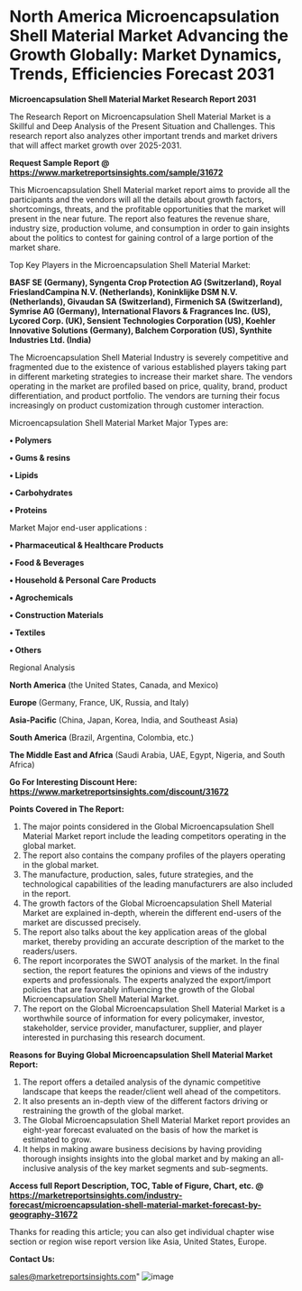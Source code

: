  # North America Microencapsulation Shell Material Market Advancing the Growth Globally: Market Dynamics, Trends, Efficiencies Forecast 2031

<strong>Microencapsulation Shell Material Market Research Report 2031</strong>

The Research Report on Microencapsulation Shell Material Market is a Skillful and Deep Analysis of the Present Situation and Challenges. This research report also analyzes other important trends and market drivers that will affect market growth over 2025-2031.

<strong>Request Sample Report @ <a href=https://www.marketreportsinsights.com/sample/31672>https://www.marketreportsinsights.com/sample/31672</a></strong>

This Microencapsulation Shell Material market report aims to provide all the participants and the vendors will all the details about growth factors, shortcomings, threats, and the profitable opportunities that the market will present in the near future. The report also features the revenue share, industry size, production volume, and consumption in order to gain insights about the politics to contest for gaining control of a large portion of the market share.

Top Key Players in the Microencapsulation Shell Material Market:

<strong>BASF SE (Germany), Syngenta Crop Protection AG (Switzerland), Royal FrieslandCampina N.V. (Netherlands), Koninklijke DSM N.V. (Netherlands), Givaudan SA (Switzerland), Firmenich SA (Switzerland), Symrise AG (Germany), International Flavors & Fragrances Inc. (US), Lycored Corp. (UK), Sensient Technologies Corporation (US), Koehler Innovative Solutions (Germany), Balchem Corporation (US), Synthite Industries Ltd. (India)</strong>

The Microencapsulation Shell Material Industry is severely competitive and fragmented due to the existence of various established players taking part in different marketing strategies to increase their market share. The vendors operating in the market are profiled based on price, quality, brand, product differentiation, and product portfolio. The vendors are turning their focus increasingly on product customization through customer interaction.

Microencapsulation Shell Material Market Major Types are:

<strong>• Polymers

• Gums & resins

• Lipids

• Carbohydrates

• Proteins</strong>

Market Major end-user applications :

<strong>• Pharmaceutical & Healthcare Products

• Food & Beverages

• Household & Personal Care Products

• Agrochemicals

• Construction Materials

• Textiles

• Others</strong>

Regional Analysis

</u><strong><b>North America</b></strong> (the United States, Canada, and Mexico)

<strong><b>Europe </b></strong>(Germany, France, UK, Russia, and Italy)

<strong><b>Asia-Pacific</b></strong> (China, Japan, Korea, India, and Southeast Asia)

<strong><b>South America</b></strong> (Brazil, Argentina, Colombia, etc.)

<strong><b>The Middle East and Africa</b></strong> (Saudi Arabia, UAE, Egypt, Nigeria, and South Africa)

<strong>Go For Interesting Discount Here: <a href=https://www.marketreportsinsights.com/discount/31672>https://www.marketreportsinsights.com/discount/31672</a></strong>

<strong>Points Covered in The Report:</strong>
<ol>
  <li>The major points considered in the Global Microencapsulation Shell Material Market report include the leading competitors operating in the global market.</li>
  <li>The report also contains the company profiles of the players operating in the global market.</li>
  <li>The manufacture, production, sales, future strategies, and the technological capabilities of the leading manufacturers are also included in the report.</li>
  <li>The growth factors of the Global Microencapsulation Shell Material Market are explained in-depth, wherein the different end-users of the market are discussed precisely.</li>
  <li>The report also talks about the key application areas of the global market, thereby providing an accurate description of the market to the readers/users.</li>
  <li>The report incorporates the SWOT analysis of the market. In the final section, the report features the opinions and views of the industry experts and professionals. The experts analyzed the export/import policies that are favorably influencing the growth of the Global Microencapsulation Shell Material Market.</li>
  <li>The report on the Global Microencapsulation Shell Material Market is a worthwhile source of information for every policymaker, investor, stakeholder, service provider, manufacturer, supplier, and player interested in purchasing this research document.</li>
</ol>
<strong>Reasons for Buying Global Microencapsulation Shell Material Market Report:</strong>

<ol>
  <li>The report offers a detailed analysis of the dynamic competitive landscape that keeps the reader/client well ahead of the competitors.</li>
  <li>It also presents an in-depth view of the different factors driving or restraining the growth of the global market.</li>
  <li>The Global Microencapsulation Shell Material Market report provides an eight-year forecast evaluated on the basis of how the market is estimated to grow.</li>
  <li>It helps in making aware business decisions by having providing thorough insights insights into the global market and by making an all-inclusive analysis of the key market segments and sub-segments.</li>
</ol>
<strong>Access full Report Description, TOC, Table of Figure, Chart, etc. @ <a href=https://marketreportsinsights.com/industry-forecast/microencapsulation-shell-material-market-forecast-by-geography-31672>https://marketreportsinsights.com/industry-forecast/microencapsulation-shell-material-market-forecast-by-geography-31672</a></strong>


Thanks for reading this article; you can also get individual chapter wise section or region wise report version like Asia, United States, Europe.

<strong>Contact Us:</strong>

sales@marketreportsinsights.com"
![image](https://github.com/user-attachments/assets/8094ee27-8600-4a6d-9ec4-7872bdb731d1)
